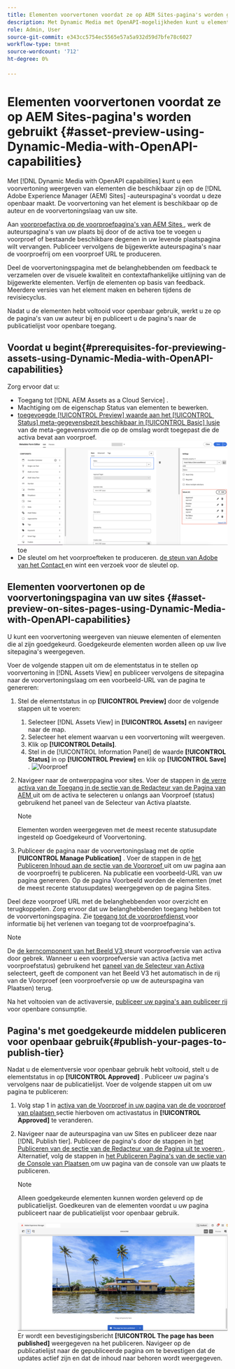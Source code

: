 ```yaml
---
title: Elementen voorvertonen voordat ze op AEM Sites-pagina's worden gebruikt
description: Met Dynamic Media met OpenAPI-mogelijkheden kunt u elementen voorvertonen op voorvertoningspagina's van Adobe Experience Manager (AEM)-sites. Met deze voorvertoning van elementen kunnen u en uw belanghebbenden de updates van uw elementen controleren en valideren voordat u de auteurspagina's (met bijgewerkte elementen) voor openbaar gebruik publiceert.
role: Admin, User
source-git-commit: e343cc5754ec5565e57a5a932d59d7bfe78c6027
workflow-type: tm+mt
source-wordcount: '712'
ht-degree: 0%

---
```



# Elementen voorvertonen voordat ze op AEM Sites-pagina&#39;s worden gebruikt {#asset-preview-using-Dynamic-Media-with-OpenAPI-capabilities}

Met [!DNL Dynamic Media with OpenAPI capabilities] kunt u een voorvertoning weergeven van elementen die beschikbaar zijn op de [!DNL Adobe Experience Manager (AEM) Sites] -auteurspagina&#39;s voordat u deze openbaar maakt. De voorvertoning van het element is beschikbaar op de auteur en de voorvertoningslaag van uw site.

Aan [ voorproefactiva op de voorproefpagina&#39;s van AEM Sites ](#asset-preview-on-sites-pages-using-Dynamic-Media-with-OpenAPI-capabilities), werk de auteurspagina&#39;s van uw plaats bij door of de activa toe te voegen u voorproef of bestaande beschikbare degenen in uw levende plaatspagina wilt vervangen. Publiceer vervolgens de bijgewerkte auteurspagina&#39;s naar de voorproefrij om een voorproef URL te produceren.

Deel de voorvertoningspagina met de belanghebbenden om feedback te verzamelen over de visuele kwaliteit en contextafhankelijke uitlijning van de bijgewerkte elementen. Verfijn de elementen op basis van feedback. Meerdere versies van het element maken en beheren tijdens de revisiecyclus.

Nadat u de elementen hebt voltooid voor openbaar gebruik, werkt u ze op de pagina&#39;s van uw auteur bij en publiceert u de pagina&#39;s naar de publicatielijst voor openbare toegang.

## Voordat u begint{#prerequisites-for-previewing-assets-using-Dynamic-Media-with-OpenAPI-capabilities}

Zorg ervoor dat u:

* Toegang tot [!DNL AEM Assets as a Cloud Service] .
* Machtiging om de eigenschap Status van elementen te bewerken.
* [ toegevoegde [!UICONTROL Preview] waarde aan het [!UICONTROL &#x200B; Status] meta-gegevensbezit beschikbaar in [!UICONTROL Basic] lusje ](/help/assets/metadata-assets-view.md#edit-metadata-forms) van de meta-gegevensvorm die op de omslag wordt toegepast die de activa bevat aan voorproef.
  ![ voeg de optie van de Voorproef ](/help/assets/assets/metedata-form-preview.png) toe
* De sleutel om het voorproefteken te produceren. [ de steun van Adobe van het Contact ](https://helpx.adobe.com/in/contact.html) en wint een verzoek voor de sleutel op.

## Elementen voorvertonen op de voorvertoningspagina van uw sites {#asset-preview-on-sites-pages-using-Dynamic-Media-with-OpenAPI-capabilities}

U kunt een voorvertoning weergeven van nieuwe elementen of elementen die al zijn goedgekeurd. Goedgekeurde elementen worden alleen op uw live sitepagina&#39;s weergegeven.

Voer de volgende stappen uit om de elementstatus in te stellen op voorvertoning in [!DNL Assets View] en publiceer vervolgens de sitepagina naar de voorvertoningslaag om een voorbeeld-URL van de pagina te genereren:

1. Stel de elementstatus in op **[!UICONTROL Preview]** door de volgende stappen uit te voeren:

   1. Selecteer [!DNL Assets View] in **[!UICONTROL Assets]** en navigeer naar de map.
   1. Selecteer het element waarvan u een voorvertoning wilt weergeven.
   1. Klik op **[!UICONTROL Details]**.
   1. Stel in de [!UICONTROL Information Panel] de waarde **[!UICONTROL Status]** in op **[!UICONTROL Preview]** en klik op **[!UICONTROL Save]** .
      ![ Voorproef ](/help/assets/assets/preview-boat-at-bay.png)

1. Navigeer naar de ontwerppagina voor sites. Voer de stappen in [ de verre activa van de Toegang in de sectie van de Redacteur van de Pagina van AEM ](/help/assets/integrate-remote-approved-assets-with-sites.md#access-remote-assets-in-aem-page-editor) uit om de activa te selecteren u onlangs aan Voorproef (status) gebruikend het paneel van de Selecteur van Activa plaatste.

   >[!NOTE]
   >
   > Elementen worden weergegeven met de meest recente statusupdate ingesteld op Goedgekeurd of Voorvertoning.

1. Publiceer de pagina naar de voorvertoningslaag met de optie **[!UICONTROL Manage Publication]** . Voer de stappen in de [ het Publiceren Inhoud aan de sectie van de Voorproef ](https://experienceleague.adobe.com/en/docs/experience-manager-cloud-service/content/sites/authoring/sites-console/previewing-content) uit om uw pagina aan de voorproefrij te publiceren. Na publicatie een voorbeeld-URL van uw pagina genereren. Op de pagina Voorbeeld worden de elementen (met de meest recente statusupdates) weergegeven op de pagina Sites.

Deel deze voorproef URL met de belanghebbenden voor overzicht en terugkoppelen. Zorg ervoor dat uw belanghebbenden toegang hebben tot de voorvertoningspagina. Zie [ toegang tot de voorproefdienst ](https://experienceleague.adobe.com/en/docs/experience-manager-cloud-service/content/implementing/using-cloud-manager/manage-environments#access-preview-service) voor informatie bij het verlenen van toegang tot de voorproefpagina&#39;s.

>[!NOTE]
>
>De [ de kerncomponent van het Beeld V3 ](https://experienceleague.adobe.com/en/docs/experience-manager-core-components/using/wcm-components/image#version-and-compatibility) steunt voorproefversie van activa door gebrek. Wanneer u een voorproefversie van activa (activa met voorproefstatus) gebruikend het [ paneel van de Selecteur van Activa ](https://experienceleague.adobe.com/en/docs/experience-manager-cloud-service/content/assets/manage/asset-selector/asset-selector-upload) selecteert, geeft de component van het Beeld V3 het automatisch in de rij van de Voorproef (een voorproefversie op uw de auteurspagina van Plaatsen) terug.

Na het voltooien van de activaversie, [ publiceer uw pagina&#39;s aan publiceer rij ](#publish-your-pages-to-publish-tier) voor openbare consumptie.

## Pagina&#39;s met goedgekeurde middelen publiceren voor openbaar gebruik{#publish-your-pages-to-publish-tier}

Nadat u de elementversie voor openbaar gebruik hebt voltooid, stelt u de elementstatus in op **[!UICONTROL Approved]** . Publiceer uw pagina&#39;s vervolgens naar de publicatielijst. Voer de volgende stappen uit om uw pagina te publiceren:

1. Volg stap 1 in [ activa van de Voorproef in uw pagina van de de voorproef van plaatsen ](#asset-preview-on-sites-pages-using-Dynamic-Media-with-OpenAPI-capabilities) sectie hierboven om activastatus in **[!UICONTROL Approved]** te veranderen.
1. Navigeer naar de auteurspagina van uw Sites en publiceer deze naar [!DNL Publish tier]. Publiceer de pagina&#39;s door de stappen in [ het Publiceren van de sectie van de Redacteur van de Pagina uit te voeren ](https://experienceleague.adobe.com/en/docs/experience-manager-cloud-service/content/sites/authoring/page-editor/publishing#publishing-from-the-page-editor).
Alternatief, volg de stappen in [ het Publiceren Pagina&#39;s van de sectie van de Console van Plaatsen ](https://experienceleague.adobe.com/en/docs/experience-manager-cloud-service/content/sites/authoring/sites-console/publishing-pages#publishing-from-the-sites-console) om uw pagina van de console van uw plaats te publiceren.

   >[!NOTE]
   >
   > Alleen goedgekeurde elementen kunnen worden geleverd op de publicatielijst. Goedkeuren van de elementen voordat u uw pagina publiceert naar de publicatielijst voor openbaar gebruik.

   ![ de pagina is gepubliceerd ](/help/assets/assets/the-page-has-been-publushed.png)
Er wordt een bevestigingsbericht **[!UICONTROL The page has been published]** weergegeven na het publiceren. Navigeer op de publicatielijst naar de gepubliceerde pagina om te bevestigen dat de updates actief zijn en dat de inhoud naar behoren wordt weergegeven.


